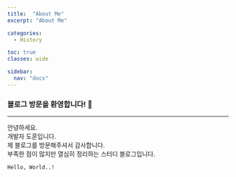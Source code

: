 ```yaml
---
title:  "About Me"
excerpt: "About Me"

categories:
  - History

toc: true
classes: wide

sidebar:
  nav: "docs"
---
```


### 블로그 방문을 환영합니다! 🥰
---

안녕하세요.<br>
개발자 도훈입니다.<br>
제 블로그를 방문해주셔서 감사합니다.<br>
부족한 점이 많지만 열심히 정리하는 스터디 블로그입니다.<br>

```
Hello, World..!
```